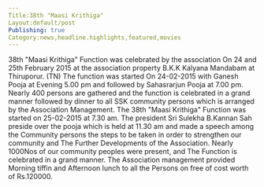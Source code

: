```yaml
---
Title:38th "Maasi Krithiga"
Layout:default/post
Publishing: true
Category:news,headline.highlights,featured,movies
---
```

   38th "Maasi Krithiga"
    Function was celebrated by the association On 24 and 25th February 2015 at the 
    association property B.K.K Kalyana Mandabam at Thiruporur. (TN)
    The function was started On 24-02-2015 with Ganesh Pooja at Evening 5.00 pm and 
    followed by Sahasrarjun Pooja at 7.00 pm.
    Nearly 400 persons are gathered and the function is celebrated in a grand manner followed 
    by dinner to all SSK community persons which is arranged by the Association Management.
    The 38th "Maasi Krithiga" Function was started on 25-02-2015 at 7.30 am.
    The president Sri Sulekha B.Kannan Sah preside over the pooja which is held at 
    11.30 am and made a speech among the Community persons the steps to be taken 
     in order to strengthen our community and The Further Developments of the Association.
     Nearly 1000Nos of our community peoples were present, and The Function is celebrated 
     in a grand manner. 
     The Association management provided Morning tiffin and Afternoon lunch to all the 
     Persons on free of cost worth of Rs.120000. 


